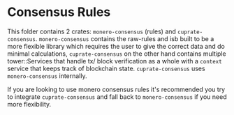 # Consensus Rules

This folder contains 2 crates: `monero-consensus` (rules) and `cuprate-consensus`. `monero-consensus` contains the raw-rules
and isb built to be a more flexible library which requires the user to give the correct data and do minimal calculations, `cuprate-consensus`
on the other hand contains multiple tower::Services that handle tx/ block verification as a whole with a `context` service that
keeps track of blockchain state. `cuprate-consensus` uses `monero-consensus` internally.

If you are looking to use monero consensus rules it's recommended you try to integrate `cuprate-consensus` and fall back to
`monero-consensus` if you need more flexibility.

